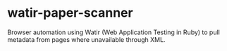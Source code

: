 watir-paper-scanner
===================

Browser automation using Watir (Web Application Testing in Ruby) to pull metadata from pages where unavailable through XML.

